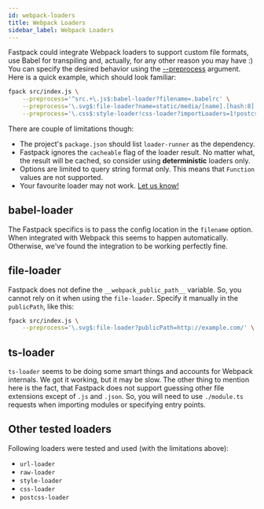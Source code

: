 ```yaml
---
id: webpack-loaders
title: Webpack Loaders
sidebar_label: Webpack Loaders
---
```


Fastpack could integrate Webpack loaders to support custom file formats, use
Babel for transpiling and, actually, for any other reason you may have :) You
can specify the desired behavior using the
[--preprocess](configuration.md#preprocess) argument. Here is a quick example,
which should look familiar:
```Bash
fpack src/index.js \
    --preprocess='^src.+\.js$:babel-loader?filename=.babelrc' \
    --preprocess='\.svg$:file-loader?name=static/media/[name].[hash:8].[ext]&publicPath=http://example.com/' \
    --preprocess='\.css$:style-loader!css-loader?importLoaders=1!postcss-loader?path=postcss.config.js'
```

There are couple of limitations though:
- The project's `package.json` should list `loader-runner` as the dependency.
- Fastpack ignores the `cacheable` flag of the loader result. No matter what,
  the result will be cached, so consider using **deterministic** loaders only.
- Options are limited to query string format only. This means that `Function`
  values are not supported.
- Your favourite loader may not work. [Let us
  know!](https://github.com/fastpack/fastpack/issues)

## babel-loader

The Fastpack specifics is to pass the config location in the `filename` option.
When integrated with Webpack this seems to happen automatically. Otherwise,
we've found the integration to be working perfectly fine.

## file-loader

Fastpack does not define the `__webpack_public_path__` variable. So, you cannot
rely on it when using the `file-loader`. Specify it manually in the
`publicPath`, like this:
```Bash
fpack src/index.js \
    --preprocess='\.svg$:file-loader?publicPath=http://example.com/' \
```

## ts-loader

`ts-loader` seems to be doing some smart things and accounts for Webpack
internals. We got it working, but it may be slow. The other thing to mention
here is the fact, that Fastpack does not support guessing other file extensions
except of `.js` and `.json`. So, you will need to use `./module.ts` requests
when importing modules or specifying entry points.

## Other tested loaders

Following loaders were tested and used (with the limitations above):
- `url-loader`
- `raw-loader`
- `style-loader`
- `css-loader`
- `postcss-loader`
